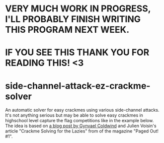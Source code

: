 # VERY MUCH WORK IN PROGRESS, I'LL PROBABLY FINISH WRITING THIS PROGRAM NEXT WEEK.
# IF YOU SEE THIS THANK YOU FOR READING THIS! <3

# side-channel-attack-ez-crackme-solver
An automatic solver for easy crackmes using various side-channel attacks. It's
not anything serious but may be able to solve easy crackmes in highschool level
capture the flag competitions like in the example below. The idea is based on
[a blog post by Gynvael Coldwind](https://gynvael.coldwind.pl/?lang=en&id=763)
and Julien Voisin's article "Crackme Solving for the Lazies" from of the
magazine "Paged Out! #1".
